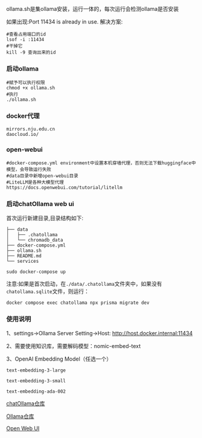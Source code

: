 ollama.sh是集ollama安装，运行一体的，每次运行会检测ollama是否安装

如果出现:Port 11434 is already in use. 
解决方案:
```shell
#查看占用端口的id
lsof -i :11434
#干掉它
kill -9 查询出来的id
```

### 启动ollama
```shell
#赋予可以执行权限
chmod +x ollama.sh
#执行
./ollama.sh
```
### docker代理

```
mirrors.nju.edu.cn
daocloud.io/
```

### open-webui

```shell
#docker-compose.yml environment中设置本机穿墙代理，否则无法下载huggingface中模型，会导致运行失败
#data目录中新增open-webui目录
#LiteLLM是各种大模型代理
https://docs.openwebui.com/tutorial/litellm
```

### 启动chatOllama web ui

首次运行新建目录,目录结构如下:
```
├── data
│   ├── .chatollama
│   └── chromadb_data
├── docker-compose.yml
├── ollama.sh
├── README.md
└── services
```

```shell
sudo docker-compose up
```

注意:如果是首次启动，在`./data/.chatollama`文件夹中，如果没有`chatollama.sqlite`文件，则运行：
```shell
docker compose exec chatollama npx prisma migrate dev
```

### 使用说明

1、settings->Ollama Server Setting->Host: http://host.docker.internal:11434

2、需要使用知识库，需要解码模型：nomic-embed-text

3、OpenAI Embedding Model（任选一个）

```
text-embedding-3-large

text-embedding-3-small

text-embedding-ada-002

```

[chatOllama仓库](https://github.com/sugarforever/chat-ollama/)

[Ollama仓库](https://github.com/ollama/ollama)

[Open Web UI](https://github.com/open-webui/open-webui)
